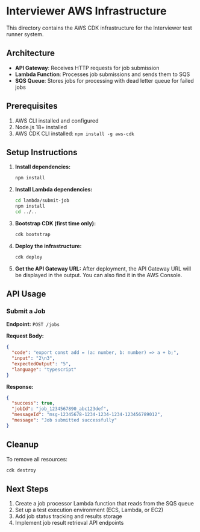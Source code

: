 # Interviewer AWS Infrastructure

This directory contains the AWS CDK infrastructure for the Interviewer test runner system.

## Architecture

- **API Gateway**: Receives HTTP requests for job submission
- **Lambda Function**: Processes job submissions and sends them to SQS
- **SQS Queue**: Stores jobs for processing with dead letter queue for failed jobs

## Prerequisites

1. AWS CLI installed and configured
2. Node.js 18+ installed
3. AWS CDK CLI installed: `npm install -g aws-cdk`

## Setup Instructions

1. **Install dependencies:**
   ```bash
   npm install
   ```

2. **Install Lambda dependencies:**
   ```bash
   cd lambda/submit-job
   npm install
   cd ../..
   ```

3. **Bootstrap CDK (first time only):**
   ```bash
   cdk bootstrap
   ```

4. **Deploy the infrastructure:**
   ```bash
   cdk deploy
   ```

5. **Get the API Gateway URL:**
   After deployment, the API Gateway URL will be displayed in the output. You can also find it in the AWS Console.

## API Usage

### Submit a Job

**Endpoint:** `POST /jobs`

**Request Body:**
```json
{
  "code": "export const add = (a: number, b: number) => a + b;",
  "input": "2\n3",
  "expectedOutput": "5",
  "language": "typescript"
}
```

**Response:**
```json
{
  "success": true,
  "jobId": "job_1234567890_abc123def",
  "messageId": "msg-12345678-1234-1234-1234-123456789012",
  "message": "Job submitted successfully"
}
```

## Cleanup

To remove all resources:
```bash
cdk destroy
```

## Next Steps

1. Create a job processor Lambda function that reads from the SQS queue
2. Set up a test execution environment (ECS, Lambda, or EC2)
3. Add job status tracking and results storage
4. Implement job result retrieval API endpoints 